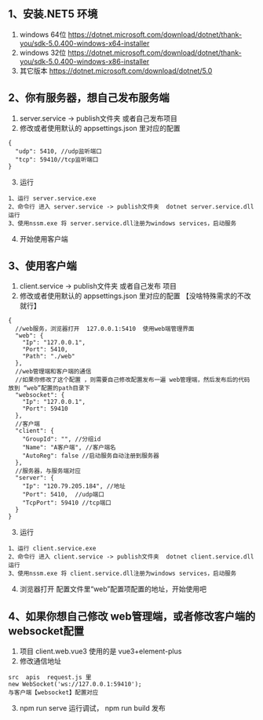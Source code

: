 <!--
 * @Author: snltty
 * @Date: 2021-09-03 14:39:29
 * @LastEditors: snltty
 * @LastEditTime: 2021-09-11 22:59:41
 * @version: v1.0.0
 * @Descripttion: 功能说明
 * @FilePath: \client.web.vue3\src\views\about\setting.md
-->
## 1、安装.NET5 环境
1. windows 64位 <a href="https://dotnet.microsoft.com/download/dotnet/thank-you/sdk-5.0.400-windows-x64-installer" target="_blank">https://dotnet.microsoft.com/download/dotnet/thank-you/sdk-5.0.400-windows-x64-installer</a>
2. windows 32位 <a href="https://dotnet.microsoft.com/download/dotnet/thank-you/sdk-5.0.400-windows-x86-installer" target="_blank">https://dotnet.microsoft.com/download/dotnet/thank-you/sdk-5.0.400-windows-x86-installer</a>
3. 其它版本  <a href="https://dotnet.microsoft.com/download/dotnet/5.0" target="_blank">https://dotnet.microsoft.com/download/dotnet/5.0</a>

## 2、你有服务器，想自己发布服务端
1. server.service -> publish文件夹  或者自己发布项目
2. 修改或者使用默认的 appsettings.json 里对应的配置 
```
{
  "udp": 5410, //udp监听端口
  "tcp": 59410//tcp监听端口
}
```
3. 运行 
```
1、运行 server.service.exe  
2、命令行 进入 server.service -> publish文件夹  dotnet server.service.dll运行
3、使用nssm.exe 将 server.service.dll注册为windows services，启动服务
```
4. 开始使用客户端

## 3、使用客户端
1. client.service -> publish文件夹   或者自己发布 项目
2. 修改或者使用默认的  appsettings.json 里对应的配置 【没啥特殊需求的不改就行】
```
{
  //web服务，浏览器打开  127.0.0.1:5410  使用web端管理界面
  "web": {
    "Ip": "127.0.0.1",
    "Port": 5410,
    "Path": "./web"
  },
  //web管理端和客户端的通信 
  //如果你修改了这个配置 ，则需要自己修改配置发布一遍 web管理端，然后发布后的代码放到 “web”配置的path目录下
  "websocket": {
    "Ip": "127.0.0.1",
    "Port": 59410
  },
  //客户端
  "client": {
    "GroupId": "", //分组id
    "Name": "A客户端", //客户端名
    "AutoReg": false //启动服务自动注册到服务器
  },
  //服务器，与服务端对应
  "server": {
    "Ip": "120.79.205.184", //地址
    "Port": 5410,  //udp端口
    "TcpPort": 59410 //tcp端口 
  }
}
```
3. 运行 
```
1、运行 client.service.exe  
2、命令行 进入 client.service -> publish文件夹  dotnet client.service.dll运行
3、使用nssm.exe 将 client.service.dll注册为windows services，启动服务
```
4. 浏览器打开  配置文件里“web”配置项配置的地址，开始使用吧


## 4、如果你想自己修改 web管理端，或者修改客户端的 websocket配置
1. 项目 client.web.vue3  使用的是 vue3+element-plus
2. 修改通信地址
```
src  apis  request.js 里
new WebSocket('ws://127.0.0.1:59410');
与客户端【websocket】配置对应
```
3. npm run serve 运行调试，  npm run build 发布